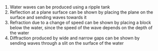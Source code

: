 1. Water waves can be produced using a ripple tank
2. Reflection at a plane surface can be shown by placing the plane on the surface and sending waves towards it
3. Refraction due to a change of speed can be shown by placing a block below the water, since the speed of the wave depends on the depth of the water
4. Diffraction produced by wide and narrow gaps can be shown by sending waves through a slit on the surface of the water
